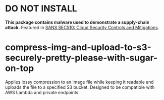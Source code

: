 # DO NOT INSTALL

**This package contains malware used to demonstrate a supply-chain attack.** Featured in [SANS SEC510: Cloud Security Controls and Mitigations](https://www.sans.org/cyber-security-courses/cloud-security-controls-mitigations/).

# compress-img-and-upload-to-s3-securely-pretty-please-with-sugar-on-top

Applies lossy compression to an image file while keeping it readable and uploads the file to a specified S3 bucket. Designed to be compatible with AWS Lambda and private endpoints.

